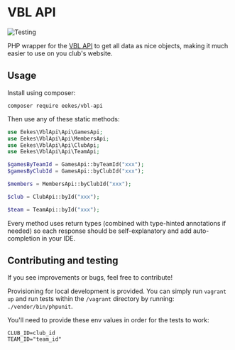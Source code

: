# VBL API

![Testing](https://github.com/eekes/vbl-api/workflows/Tests/badge.svg)

PHP wrapper for the [VBL API](https://www.basketbal.vlaanderen/faq/categorie/api) to get all data as nice objects, making
it much easier to use on you club's website.

## Usage

Install using composer:

```
composer require eekes/vbl-api
```

Then use any of these static methods: 

```php
use Eekes\VblApi\Api\GamesApi;
use Eekes\VblApi\Api\MembersApi;
use Eekes\VblApi\Api\ClubApi;
use Eekes\VblApi\Api\TeamApi;

$gamesByTeamId = GamesApi::byTeamId("xxx");
$gamesByClubId = GamesApi::byClubId("xxx");

$members = MembersApi::byClubId("xxx");

$club = ClubApi::byId("xxx");

$team = TeamApi::byId("xxx");
```

Every method uses return types (combined with type-hinted annotations if needed) so each response should be self-explanatory 
and add auto-completion in your IDE.

## Contributing and testing

If you see improvements or bugs, feel free to contribute! 

Provisioning for local development is provided. You can simply run `vagrant up` and run tests within the `/vagrant` 
directory by running: `./vendor/bin/phpunit`.

You'll need to provide these env values in order for the tests to work:

```
CLUB_ID=club_id
TEAM_ID="team_id"
```
